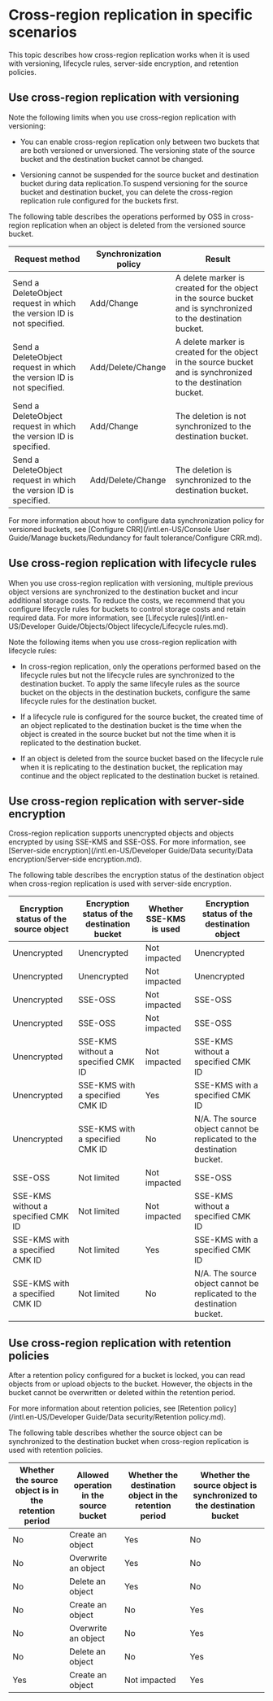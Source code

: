 Cross-region replication in specific scenarios 
===================================================================

This topic describes how cross-region replication works when it is used with versioning, lifecycle rules, server-side encryption, and retention policies.

Use cross-region replication with versioning 
-----------------------------------------------------------------

Note the following limits when you use cross-region replication with versioning:

* You can enable cross-region replication only between two buckets that are both versioned or unversioned. The versioning state of the source bucket and the destination bucket cannot be changed.

  

* Versioning cannot be suspended for the source bucket and destination bucket during data replication.To suspend versioning for the source bucket and destination bucket, you can delete the cross-region replication rule configured for the buckets first.

  




The following table describes the operations performed by OSS in cross-region replication when an object is deleted from the versioned source bucket.


|                            Request method                             | Synchronization policy |                                                    Result                                                     |
|-----------------------------------------------------------------------|------------------------|---------------------------------------------------------------------------------------------------------------|
| Send a DeleteObject request in which the version ID is not specified. | Add/Change             | A delete marker is created for the object in the source bucket and is synchronized to the destination bucket. |
| Send a DeleteObject request in which the version ID is not specified. | Add/Delete/Change      | A delete marker is created for the object in the source bucket and is synchronized to the destination bucket. |
| Send a DeleteObject request in which the version ID is specified.     | Add/Change             | The deletion is not synchronized to the destination bucket.                                                   |
| Send a DeleteObject request in which the version ID is specified.     | Add/Delete/Change      | The deletion is synchronized to the destination bucket.                                                       |



For more information about how to configure data synchronization policy for versioned buckets, see [Configure CRR](/intl.en-US/Console User Guide/Manage buckets/Redundancy for fault tolerance/Configure CRR.md).

Use cross-region replication with lifecycle rules 
----------------------------------------------------------------------

When you use cross-region replication with versioning, multiple previous object versions are synchronized to the destination bucket and incur additional storage costs. To reduce the costs, we recommend that you configure lifecycle rules for buckets to control storage costs and retain required data. For more information, see [Lifecycle rules](/intl.en-US/Developer Guide/Objects/Object lifecycle/Lifecycle rules.md).

Note the following items when you use cross-region replication with lifecycle rules:

* In cross-region replication, only the operations performed based on the lifecycle rules but not the lifecycle rules are synchronized to the destination bucket. To apply the same lifecyle rules as the source bucket on the objects in the destination buckets, configure the same lifecycle rules for the destination bucket.

  

* If a lifecycle rule is configured for the source bucket, the created time of an object replicated to the destination bucket is the time when the object is created in the source bucket but not the time when it is replicated to the destination bucket.

  

* If an object is deleted from the source bucket based on the lifecycle rule when it is replicating to the destination bucket, the replication may continue and the object replicated to the destination bucket is retained.

  




Use cross-region replication with server-side encryption 
-----------------------------------------------------------------------------

Cross-region replication supports unencrypted objects and objects encrypted by using SSE-KMS and SSE-OSS. For more information, see [Server-side encryption](/intl.en-US/Developer Guide/Data security/Data encryption/Server-side encryption.md).

The following table describes the encryption status of the destination object when cross-region replication is used with server-side encryption.


|      Encryption status of the source object      |           Encryption status of the destination bucket            |    Whether SSE-KMS is used    |              Encryption status of the destination object               |
|--------------------------------------------------|------------------------------------------------------------------|-------------------------------|------------------------------------------------------------------------|
|   Unencrypted    | Unencrypted                                                      | Not impacted                  | Unencrypted                                                            |
|   Unencrypted    | Unencrypted                                                      | Not impacted                  | Unencrypted                                                            |
|   Unencrypted    |  SSE-OSS                                         |  Not impacted |  SSE-OSS                               |
|   Unencrypted    |  SSE-OSS                                         |  Not impacted |  SSE-OSS                               |
|   Unencrypted    | SSE-KMS without a specified CMK ID                               | Not impacted                  | SSE-KMS without a specified CMK ID                                     |
|   Unencrypted    |  SSE-KMS with a specified CMK ID | Yes                           | SSE-KMS with a specified CMK ID                                        |
|   Unencrypted    |  SSE-KMS with a specified CMK ID | No                            | N/A. The source object cannot be replicated to the destination bucket. |
| SSE-OSS                                          | Not limited                                                      | Not impacted                  | SSE-OSS                                                                |
| SSE-KMS without a specified CMK ID               | Not limited                                                      | Not impacted                  | SSE-KMS without a specified CMK ID                                     |
|  SSE-KMS with a specified CMK ID |  Not limited                                     |  Yes          | SSE-KMS with a specified CMK ID                        |
|  SSE-KMS with a specified CMK ID |  Not limited                                     |  No           | N/A. The source object cannot be replicated to the destination bucket. |



Use cross-region replication with retention policies 
-------------------------------------------------------------------------

After a retention policy configured for a bucket is locked, you can read objects from or upload objects to the bucket. However, the objects in the bucket cannot be overwritten or deleted within the retention period.

For more information about retention policies, see [Retention policy](/intl.en-US/Developer Guide/Data security/Retention policy.md).

The following table describes whether the source object can be synchronized to the destination bucket when cross-region replication is used with retention policies.


| Whether the source object is in the retention period  | Allowed operation in the source bucket | Whether the destination object in the retention period | Whether the source object is synchronized to the destination bucket |
|-------------------------------------------------------|----------------------------------------|--------------------------------------------------------|---------------------------------------------------------------------|
|    No | Create an object                       | Yes                                                    | No                                                                  |
|    No | Overwrite an object                    | Yes                                                    | No                                                                  |
|    No | Delete an object                       | Yes                                                    | No                                                                  |
| No                                                    | Create an object                       | No                                                     | Yes                                                                 |
| No                                                    | Overwrite an object                    | No                                                     | Yes                                                                 |
| No                                                    | Delete an object                       | No                                                     | Yes                                                                 |
| Yes                                                   | Create an object                       | Not impacted                                           | Yes                                                                 |







